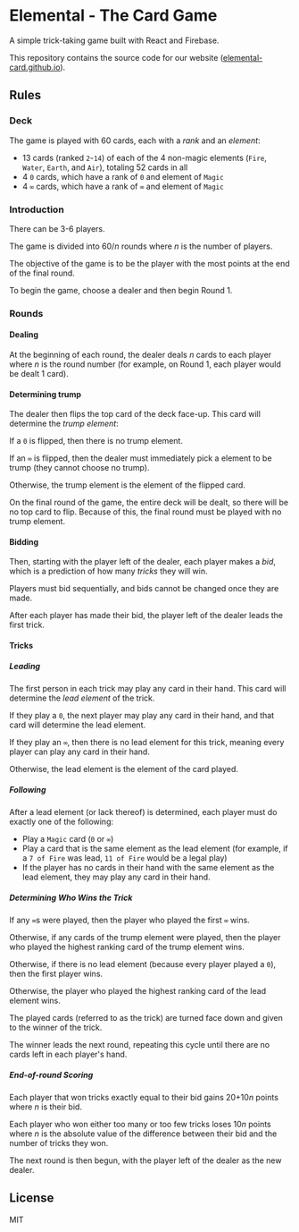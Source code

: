 # Elemental - The Card Game
A simple trick-taking game built with React and Firebase.

This repository contains the source code for our website
([elemental-card.github.io](https://elemental-card.github.io)).

## Rules
### Deck
The game is played with 60 cards, each with a *rank* and an *element*:

- 13 cards (ranked `2`-`14`) of each of the 4 non-magic elements (`Fire`, `Water`, `Earth`, and `Air`), totaling 52 cards in all
- 4 `0` cards, which have a rank of `0` and element of `Magic`
- 4 `∞` cards, which have a rank of `∞` and element of `Magic`

### Introduction
There can be 3-6 players.



The game is divided into 60/*n* rounds where *n* is the number of players.

The objective of the game is to be the player with the most points at the end of the final round.

To begin the game, choose a dealer and then begin Round 1.

### Rounds
#### Dealing
At the beginning of each round, the dealer deals *n* cards to each player where *n* is the round number (for example, on Round 1, each player would be dealt 1 card).

#### Determining trump
The dealer then flips the top card of the deck face-up. This card will determine the *trump element*:

If a `0` is flipped, then there is no trump element.

If an `∞` is flipped, then the dealer must immediately pick a element to be trump (they cannot choose no trump).

Otherwise, the trump element is the element of the flipped card.

On the final round of the game, the entire deck will be dealt, so there will be no top card to flip. Because of this, the final round must be played with no trump element.

#### Bidding
Then, starting with the player left of the dealer, each player makes a *bid*, which is a prediction of how many *tricks* they will win.

Players must bid sequentially, and bids cannot be changed once they are made.

After each player has made their bid, the player left of the dealer leads the first trick.

#### Tricks
##### Leading
The first person in each trick may play any card in their hand. This card will determine the *lead element* of the trick.

If they play a `0`, the next player may play any card in their hand, and that card will determine the lead element.

If they play an `∞`, then there is no lead element for this trick, meaning every player can play any card in their hand.

Otherwise, the lead element is the element of the card played.
##### Following
After a lead element (or lack thereof) is determined, each player must do exactly one of the following:
- Play a `Magic` card (`0` or `∞`)
- Play a card that is the same element as the lead element (for example, if a `7 of Fire` was lead, `11 of Fire` would be a legal play)
- If the player has no cards in their hand with the same element as the lead element, they may play any card in their hand.

##### Determining Who Wins the Trick
If any `∞`s were played, then the player who played the first `∞` wins.

Otherwise, if any cards of the trump element were played, then the player who played the highest ranking card of the trump element wins.

Otherwise, if there is no lead element (because every player played a `0`), then the first player wins.

Otherwise, the player who played the highest ranking card of the lead element wins.

The played cards (referred to as the trick) are turned face down and given to the winner of the trick.

The winner leads the next round, repeating this cycle until there are no cards left in each player's hand.

##### End-of-round Scoring
Each player that won tricks exactly equal to their bid gains 20+10*n* points
where *n* is their bid.

Each player who won either too many or too few tricks loses 10*n* points where *n* is the absolute value of the difference between their bid and the number of tricks they won.

The next round is then begun, with the player left of the dealer as the new dealer.

## License
MIT
